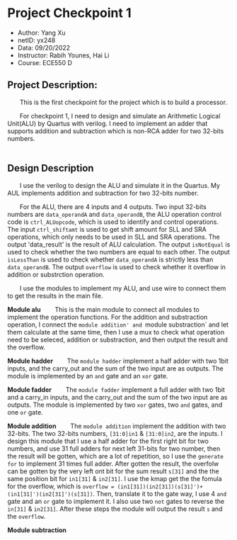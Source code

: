 # Project Checkpoint 1

 - Author: Yang Xu
 - netID: yx248
 - Data: 09/20/2022
 - Instructor: Rabih Younes, Hai Li
 - Course: ECE550 D

## Project Description:

&emsp;&emsp;This is the first checkpoint for the project which is to build a processor.<br>

&emsp;&emsp;For checkpoint 1, I need to design and simulate an Arithmetic Logical Unit(ALU) by Quartus with verilog. I need to implement an adder that supports addition and subtraction which is non-RCA adder for two 32-bits numbers.<br>
<br>

## Design Description

&emsp;&emsp;I use the verilog to design the ALU and simulate it in the Quartus. My AUL implements addition and subtraction for two 32-bits number.<br>

&emsp;&emsp;For the ALU, there are 4 inputs and 4 outputs. Two input 32-bits numbers are `data_operandA` and `data_operandB`, the ALU operation control code is `ctrl_ALUopcode`, which is used to identify and control operations. The input `ctrl_shiftamt` is used to get shift amount for SLL and SRA operations, which only needs to be used in SLL and SRA operations. The output 'data_result' is the result of ALU calculation. The output `isNotEqual` is used to check whether the two numbers are equal to each other. The output `isLessThan` is used to check whether `data_operandA` is strictly less than `data_operandB`. The output `overflow` is used to check whether it overflow in addition or substrction operation.<br>

&emsp;&emsp;I use the modules to implement my ALU, and use wire to connect them to get the results in the main file.<br>

**Module alu**
&emsp;&emsp;This is the main module to connect all modules to implement the operation functions. For the addition and substraction operation, I connect the `module addition' and `module substraction` and let them calculate at the same time, then I use a mux to check what operation need to be seleced, addition or substraction, and then output the result and the overflow.<br>

**Module hadder**
&emsp;&emsp;The `module hadder` implement a half adder with two 1bit inputs, and the carry_out and the sum of the two input are as outputs. The module is implemented by an `and` gate and an `xor` gate.<br>

**Module fadder**
&emsp;&emsp;The `module fadder` implement a full adder with two 1bit and a carry_in inputs, and the carry_out and the sum of the two input are as outputs. The module is implemented by two `xor` gates, two `and` gates, and one `or` gate.<br>

**Module addition**
&emsp;&emsp;The `module addition` implement the addition with two 32-bits. The two 32-bits numbers, `[31:0]in1` & `[31:0]in2`, are the inputs. I design this module that I use a half adder for the first right bit for two numbers, and use 31 full adders for next left 31-bits for two number, then the result will be gotten, which are a lot of repetition, so I use the `generate for` to implement 31 times full adder. After gotten the result, the overfolw can be gotten by the very left ont bit for the sum result `s[31]` and the the same position bit for `in1[31]` & `in2[31]`. I use the kmap get the the fomula for the overflow, which is `overflow = (in1[31])(in2[31])(s[31]')+(in1[31]')(in2[31]')(s[31])`. Then, translate it to the gate way, I use 4 `and` gate and an `or` gate to implement it. I also use two `not` gates to reverse the `in[31]` & `in2[31]`. After these steps the module will output the result `s` and the `overflow`.<br>

**Module subtraction**
&emsp;&emsp;<br>
<br>

